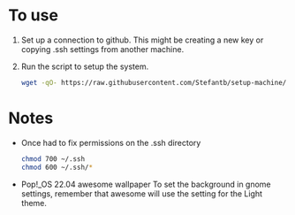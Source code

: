 # To use

1. Set up a connection to github. 
    This might be creating a new key or copying .ssh settings from another machine. 

2. Run the script to setup the system.
    ``` bash
    wget -qO- https://raw.githubusercontent.com/Stefantb/setup-machine/refs/heads/main/setup-pop-22.sh | bash | tee setup-pop-22.log
    ```


# Notes

* Once had to fix permissions on the .ssh directory

    ``` bash
    chmod 700 ~/.ssh
    chmod 600 ~/.ssh/*
    ```
* Pop!_OS 22.04 awesome wallpaper
    To set the background in gnome settings, remember that awesome will use the setting for the Light theme.



